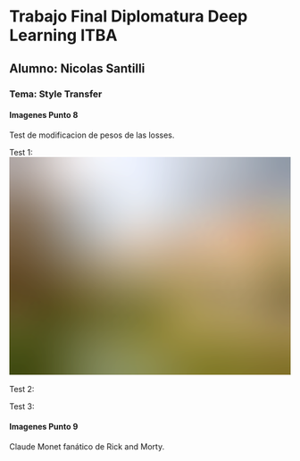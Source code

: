 # Trabajo Final Diplomatura Deep Learning ITBA
## Alumno: Nicolas Santilli
### Tema: Style Transfer
#### Imagenes Punto 8

Test de modificacion de pesos de las losses.

Test 1:
![alt text](https://github.com/nikoloide/Style_Transfer_ITBA/blob/master/Images/Test1.png?raw=true)

Test 2:


Test 3:


#### Imagenes Punto 9

Claude Monet fanático de Rick and Morty.


